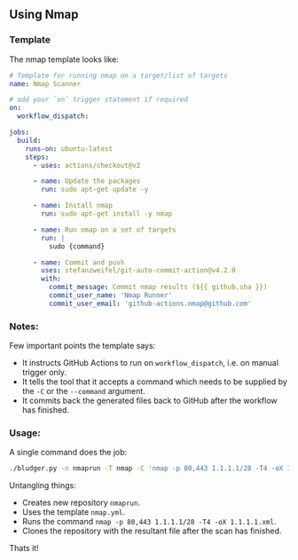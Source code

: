## Using Nmap

### Template
The nmap template looks like:
```yml
# Template for running nmap on a target/list of targets
name: Nmap Scanner

# add your `on` trigger statement if required
on:
  workflow_dispatch:

jobs:
  build:
    runs-on: ubuntu-latest
    steps:
      - uses: actions/checkout@v2

      - name: Update the packages
        run: sudo apt-get update -y

      - name: Install nmap
        run: sudo apt-get install -y nmap

      - name: Run nmap on a set of targets
        run: |
          sudo {command}

      - name: Commit and push
        uses: stefanzweifel/git-auto-commit-action@v4.2.0
        with:
          commit_message: Commit nmap results (${{ github.sha }})
          commit_user_name: 'Nmap Runner'
          commit_user_email: 'github-actions.nmap@github.com'
```

### Notes:
Few important points the template says:
- It instructs GitHub Actions to run on `workflow_dispatch`, i.e. on manual trigger only.
- It tells the tool that it accepts a command which needs to be supplied by the `-C` or the `--command` argument.
- It commits back the generated files back to GitHub after the workflow has finished.

### Usage:
A single command does the job:
```bash
./bludger.py -n nmaprun -T nmap -C 'nmap -p 80,443 1.1.1.1/28 -T4 -oX 1.1.1.1.xml' --clone
```
Untangling things:
- Creates new repository `nmaprun`.
- Uses the template `nmap.yml`.
- Runs the command `nmap -p 80,443 1.1.1.1/28 -T4 -oX 1.1.1.1.xml`.
- Clones the repository with the resultant file after the scan has finished.

Thats it!